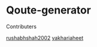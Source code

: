 # Qoute-generator

Contributers

[rushabhshah2002](https://github.com/rushabhshah2002)
[vakhariaheet](https://github.com/vakhariaheet)
